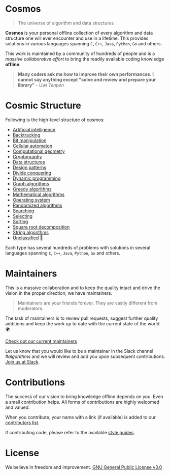 # Cosmos
> The universe of algorithm and data structures

**Cosmos** is your personal offline collection of every algorithm and data structure one will ever encounter and use in a lifetime. This provides solutions in various languages spanning `C`, `C++`, `Java`, `Python`, `Go` and others.

This work is maintained by a community of hundreds of people and is a _massive collaborative effort_ to bring the readily available coding knowledge **offline**.

> **Many coders ask me how to improve their own performances. I cannot say anything except "solve and review and prepare your library"** - _Uwi Tenpen_

# Cosmic Structure

Following is the high-level structure of cosmos:

* [Artificial intelligence](https://github.com/OpenGenus/cosmos/tree/master/code/artificial_intelligence)
* [Backtracking](https://github.com/OpenGenus/cosmos/tree/master/code/backtracking)
* [Bit manipulation](https://github.com/OpenGenus/cosmos/tree/master/code/bit-manipulation)
* [Cellular automaton](https://github.com/OpenGenus/cosmos/tree/master/code/cellular_automaton)
* [Computational geometry](https://github.com/OpenGenus/cosmos/tree/master/code/computational_geometry)
* [Cryptography](https://github.com/OpenGenus/cosmos/tree/master/code/cryptography)
* [Data structures](https://github.com/OpenGenus/cosmos/tree/master/code/data_structures)
* [Design patterns](https://github.com/OpenGenus/cosmos/tree/master/code/design_pattern)
* [Divide conquering](https://github.com/OpenGenus/cosmos/tree/master/code/divide_conquer)
* [Dynamic programming](https://github.com/OpenGenus/cosmos/tree/master/code/dynamic_programming)
* [Graph algorithms](https://github.com/OpenGenus/cosmos/tree/master/code/graph-algorithms)
* [Greedy algorithms](https://github.com/OpenGenus/cosmos/tree/master/code/greedy-algorithms)
* [Mathematical algorithms](https://github.com/OpenGenus/cosmos/tree/master/code/mathematical-algorithms)
* [Operating system](https://github.com/OpenGenus/cosmos/tree/master/code/operating_system)
* [Randomized algorithms](https://github.com/OpenGenus/cosmos/tree/master/code/randomized_algorithms)
* [Searching](https://github.com/OpenGenus/cosmos/tree/master/code/search)
* [Selecting](https://github.com/OpenGenus/cosmos/tree/master/code/selection-algorithms)
* [Sorting](https://github.com/OpenGenus/cosmos/tree/master/code/sorting)
* [Square root decomposition](https://github.com/OpenGenus/cosmos/tree/master/code/square_root_decomposition)
* [String algorithms](https://github.com/OpenGenus/cosmos/tree/master/code/string-algorithms)
* [Unclassified](https://github.com/OpenGenus/cosmos/tree/master/code/unclassified) 👻

Each type has several hundreds of problems with solutions in several languages spanning `C`, `C++`, `Java`, `Python`, `Go` and others.

# Maintainers

This is a massive collaboration and to keep the quality intact and drive the vision in the proper direction, we have maintainers.

> Maintainers are your friends forever. They are vastly different from moderators.

The task of maintainers is to review pull requests, suggest further quality additions and keep the work up to date with the current state of the world. 🌍

[Check out our current maintainers](https://github.com/OpenGenus/cosmos/wiki/maintainers)

Let us know that you would like to be a maintainer in the Slack channel *#algorithms* and we will review and add you upon subsequent contributions. [Join us at Slack](https://opengenus.slack.com).

# Contributions

The success of our vision to bring knowledge offline depends on you. Even a small contribution helps. All forms of contributions are highly welcomed and valued.

When you contribute, your name with a link (if available) is added to our [contributors list](https://github.com/OpenGenus/cosmos/wiki/contributors).

If contributing code, please refer to the available [style guides](/guides/coding_style).

# License

We believe in freedom and improvement. [GNU General Public License v3.0](https://github.com/AdiChat/cosmos/blob/master/LICENSE)
